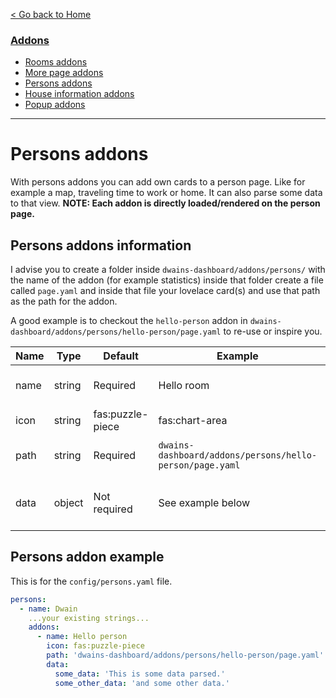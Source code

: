 
[< Go back to Home](../index.md)

### [Addons](index.md)
* [Rooms addons](rooms.md)
* [More page addons](more_page.md)
* [Persons addons](persons.md)
* [House information addons](house_information.md)
* [Popup addons](popup.md)

---

# Persons addons

With persons addons you can add own cards to a person page. Like for example a map, traveling time to work or home. It can also parse some data to that view. **NOTE: Each addon is directly loaded/rendered on the person page.**

## Persons addons information

I advise you to create a folder inside `dwains-dashboard/addons/persons/` with the name of the addon (for example statistics) inside that folder create a file called `page.yaml` and inside that file your lovelace card(s) and use that path as the path for the addon.

A good example is to checkout the `hello-person` addon in `dwains-dashboard/addons/persons/hello-person/page.yaml` to re-use or inspire you. 

| Name | Type   | Default          | Example                                                                                                               | Description                       |
|------|--------|------------------|-----------------------------------------------------------------------------------------------------------------------|-----------------------------------|
| name | string | Required         | Hello room                                                                                                            | The name of the addon             |
| icon | string | fas:puzzle-piece | fas:chart-area                                                                                                        | The icon of the addon             |
| path | string | Required         | `dwains-dashboard/addons/persons/hello-person/page.yaml`                                                    | The path to the page of the addon |
| data | object | Not required     | See example below | Data you wanna parse to the addon |

## Persons addon example 

This is for the `config/persons.yaml` file.

```YAML
persons:
  - name: Dwain
    ...your existing strings...
    addons:
      - name: Hello person
        icon: fas:puzzle-piece
        path: 'dwains-dashboard/addons/persons/hello-person/page.yaml'
        data:
          some_data: 'This is some data parsed.'
          some_other_data: 'and some other data.'
```    
